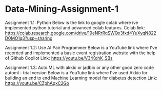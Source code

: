 # Data-Mining-Assignment-1
Assignment 1.1: Python 
Below is the link to google colab where ive implemented python tutorial and advanced colab features.
Colab link: https://colab.research.google.com/drive/19eNRrRqSWQx3fxd4YuXyqN822D0MO1q3?usp=sharing

Assignment 1.2: Use  AI Pair Programmer
Below is a YouTube link where I've recorded and implemented a basic event registration website with the help of Github Copilot
Link: https://youtu.be/V3rKohK_SBs

Assignment 1.3: Auto ML with akkio or jadbio or any other good zero code automl - trial version
Below is a YouTube link where I've used Akkio for building an end to end Machine Learning model for diabetes detection
Link: https://youtu.be/CZphAqxC2Go
